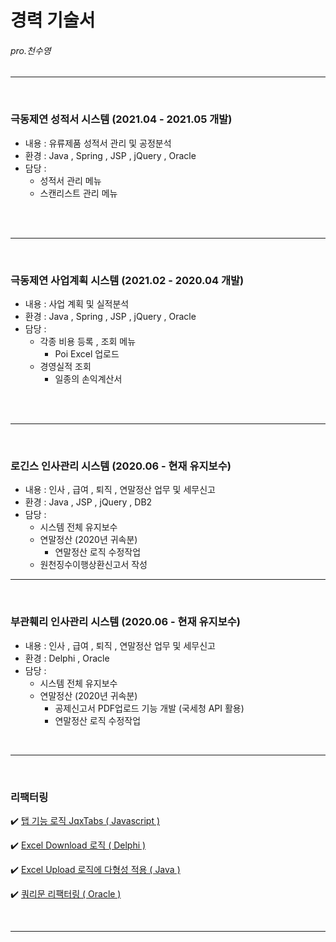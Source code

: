 # 경력 기술서                                        
######                                                       pro.천수영

-----------------------------------------------------------------------
</br>     

### 극동제연 성적서 시스템 (2021.04 - 2021.05 개발)

  - 내용 : 유류제품 성적서 관리 및 공정분석
  - 환경 : Java , Spring , JSP , jQuery , Oracle
  - 담당 :  
       - 성적서 관리 메뉴
       - 스캔리스트 관리 메뉴
 

</br></br>      

-----------------------------------------------------------------------
</br>     

### 극동제연 사업계획 시스템 (2021.02 - 2020.04 개발)

  - 내용 : 사업 계획 및 실적분석
  - 환경 : Java , Spring , JSP , jQuery , Oracle
  - 담당 :
      - 각종 비용 등록 , 조회 메뉴
          * Poi Excel 업로드
      - 경영실적 조회
          * 일종의 손익계산서


     
</br></br>   
          
 -----------------------------------------------------------------------
</br>     
     
### 로긴스 인사관리 시스템 (2020.06 - 현재 유지보수)

   - 내용 : 인사 , 급여 , 퇴직 , 연말정산 업무 및 세무신고
   - 환경 : Java , JSP , jQuery , DB2
   - 담당 :  
        - 시스템 전체 유지보수
        - 연말정산 (2020년 귀속분)
             * 연말정산 로직 수정작업
        - 원천징수이행상환신고서 작성
 
      
-----------------------------------------------------------------------
</br>     
     
### 부관훼리 인사관리 시스템 (2020.06 - 현재 유지보수)

   - 내용 : 인사 , 급여 , 퇴직 , 연말정산 업무 및 세무신고
   - 환경 : Delphi , Oracle
   - 담당 :  
        - 시스템 전체 유지보수
        - 연말정산 (2020년 귀속분)
             * 공제신고서 PDF업로드 기능 개발 (국세청 API 활용)
             * 연말정산 로직 수정작업



</br>   
   
-----------------------------------------------------------------------
</br>     
     
### 리팩터링


:heavy_check_mark: <a  href="https://github.com/kylle17/Refactoring/tree/master/0001.%20%5B%20%20%ED%83%AD%20%EA%B8%B0%EB%8A%A5%20JqxTabs%20%20%5D%5B%20Javascript%20%5D" target="_blank"> 
       탭 기능 로직 JqxTabs ( Javascript ) 
  </a>
  
  
:heavy_check_mark: <a  href="https://github.com/kylle17/Refactoring/tree/master/0002.%20%5B%20Excel%20Download%20%5D%5B%20Delphi%20%5D" target="_blank"> 
        Excel Download 로직 ( Delphi ) 
  </a>
  
  
:heavy_check_mark: <a href="https://github.com/kylle17/Refactoring/tree/master/0003.%20%5B%20Excelupload%20%EB%8B%A4%ED%98%95%EC%84%B1%20%EC%A0%81%EC%9A%A9%20%5D%5B%20Java%20%5D" target="_blank"> 
        Excel Upload 로직에 다형성 적용  ( Java )
  </a>


:heavy_check_mark: <a href="https://github.com/kylle17/Refactoring/tree/master/0004.%20%5B%20%20%EC%BF%BC%EB%A6%AC%EB%AC%B8%20%EB%A6%AC%ED%8C%A9%ED%84%B0%EB%A7%81%20%20%5D%5B%20Oracle%20%5D" target="_blank"> 
       쿼리문 리팩터링 ( Oracle )
</a>


</br>   
   
-----------------------------------------------------------------------

